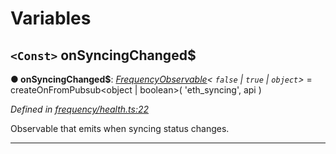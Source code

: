 

# Variables

<a id="onsyncingchanged_"></a>

## `<Const>` onSyncingChanged$

**● onSyncingChanged$**: *[FrequencyObservable](../interfaces/_types_.frequencyobservable.md)< `false` &#124; `true` &#124; `object`>* =  createOnFromPubsub<object | boolean>(
  'eth_syncing',
  api
)

*Defined in [frequency/health.ts:22](https://github.com/paritytech/js-libs/blob/70247e1/packages/light.js/src/frequency/health.ts#L22)*

Observable that emits when syncing status changes.

___

